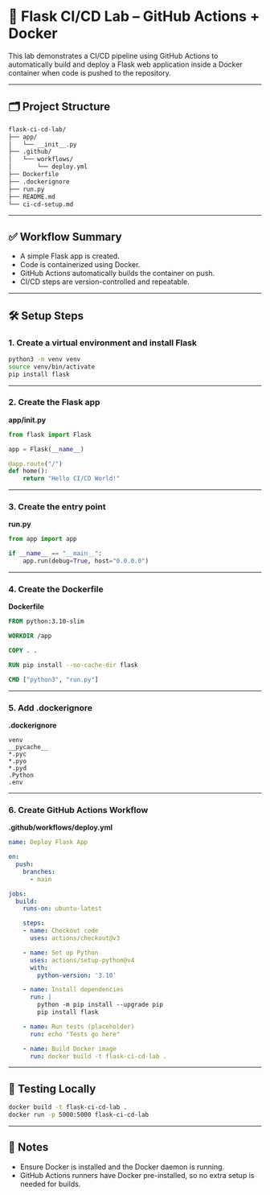 # 🚀 Flask CI/CD Lab – GitHub Actions + Docker

This lab demonstrates a CI/CD pipeline using GitHub Actions to automatically build and deploy a Flask web application inside a Docker container when code is pushed to the repository.

---

## 🗂 Project Structure

```bash
flask-ci-cd-lab/
├── app/
│   └── __init__.py
├── .github/
│   └── workflows/
│       └── deploy.yml
├── Dockerfile
├── .dockerignore
├── run.py
├── README.md
└── ci-cd-setup.md
```

---

## ✅ Workflow Summary

- A simple Flask app is created.
- Code is containerized using Docker.
- GitHub Actions automatically builds the container on push.
- CI/CD steps are version-controlled and repeatable.

---

## 🛠 Setup Steps

### 1. Create a virtual environment and install Flask

```bash
python3 -m venv venv
source venv/bin/activate
pip install flask
```

---

### 2. Create the Flask app

**app/__init__.py**
```python
from flask import Flask

app = Flask(__name__)

@app.route("/")
def home():
    return "Hello CI/CD World!"
```

---

### 3. Create the entry point

**run.py**
```python
from app import app

if __name__ == "__main__":
    app.run(debug=True, host="0.0.0.0")
```

---

### 4. Create the Dockerfile

**Dockerfile**
```Dockerfile
FROM python:3.10-slim

WORKDIR /app

COPY . .

RUN pip install --no-cache-dir flask

CMD ["python3", "run.py"]
```

---

### 5. Add .dockerignore

**.dockerignore**
```
venv
__pycache__
*.pyc
*.pyo
*.pyd
.Python
.env
```

---

### 6. Create GitHub Actions Workflow

**.github/workflows/deploy.yml**
```yaml
name: Deploy Flask App

on:
  push:
    branches:
      - main

jobs:
  build:
    runs-on: ubuntu-latest

    steps:
    - name: Checkout code
      uses: actions/checkout@v3

    - name: Set up Python
      uses: actions/setup-python@v4
      with:
        python-version: '3.10'

    - name: Install dependencies
      run: |
        python -m pip install --upgrade pip
        pip install flask

    - name: Run tests (placeholder)
      run: echo "Tests go here"

    - name: Build Docker image
      run: docker build -t flask-ci-cd-lab .
```

---

## 🧪 Testing Locally

```bash
docker build -t flask-ci-cd-lab .
docker run -p 5000:5000 flask-ci-cd-lab
```

---

## 📌 Notes

- Ensure Docker is installed and the Docker daemon is running.
- GitHub Actions runners have Docker pre-installed, so no extra setup is needed for builds.
